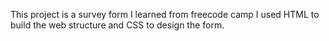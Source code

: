 This project is a survey form I learned from freecode camp
I used HTML to build the web structure and CSS to design the form.